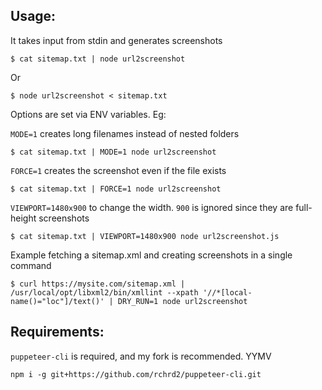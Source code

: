  ## Usage:

It takes input from stdin and generates screenshots
```
$ cat sitemap.txt | node url2screenshot
```

Or
```
$ node url2screenshot < sitemap.txt
```

Options are set via ENV variables. Eg:

`MODE=1` creates long filenames instead of nested folders
```
$ cat sitemap.txt | MODE=1 node url2screenshot
```

`FORCE=1` creates the screenshot even if the file exists
```
$ cat sitemap.txt | FORCE=1 node url2screenshot
```

`VIEWPORT=1480x900` to change the width. `900` is ignored since they are full-height screenshots
```
$ cat sitemap.txt | VIEWPORT=1480x900 node url2screenshot.js
```

Example fetching a sitemap.xml and creating screenshots in a single command
```
$ curl https://mysite.com/sitemap.xml | /usr/local/opt/libxml2/bin/xmllint --xpath '//*[local-name()="loc"]/text()' | DRY_RUN=1 node url2screenshot
```

## Requirements:

`puppeteer-cli` is required, and my fork is recommended. YYMV

```
npm i -g git+https://github.com/rchrd2/puppeteer-cli.git
```